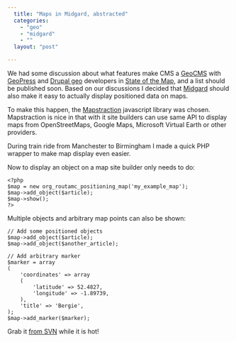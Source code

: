```yaml
---
  title: "Maps in Midgard, abstracted"
  categories: 
    - "geo"
    - "midgard"
    - ""
  layout: "post"

---
```

We had some discussion about what features make CMS a [GeoCMS][1] with [GeoPress][3] and [Drupal geo][2] developers in [State of the Map][5], and a list should be published soon. Based on our discussions I decided that [Midgard][4] should also make it easy to actually display positioned data on maps.

To make this happen, the [Mapstraction][6] javascript library was chosen. Mapstraction is nice in that with it site builders can use same API to display maps from OpenStreetMaps, Google Maps, Microsoft Virtual Earth or other providers.

During train ride from Manchester to Birmingham I made a quick PHP wrapper to make map display even easier.

Now to display an object on a map site builder only needs to do:

    <?php
    $map = new org_routamc_positioning_map('my_example_map');
    $map->add_object($article);
    $map->show();
    ?>

Multiple objects and arbitrary map points can also be shown:

    // Add some positioned objects
    $map->add_object($article);
    $map->add_object($another_article);

    // Add arbitrary marker
    $marker = array
    (
        'coordinates' => array
        (
            'latitude' => 52.4827,
            'longitude' => -1.89739,
        ),
        'title' => 'Bergie',
    );
    $map->add_marker($marker);

Grab it [from SVN][7] while it is hot!

[1]: http://en.wikipedia.org/wiki/Geospatial_Content_Management_System
[2]: http://drupal.org/project/Modules/category/65
[3]: http://georss.org/geopress
[4]: http://www.midgard-project.org/
[5]: http://www.stateofthemap.org/
[6]: http://www.mapstraction.com/
[7]: http://trac.midgard-project.org/browser